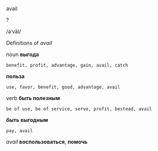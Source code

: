 avail

?

/əˈvāl/

Definitions of _avail_

noun
**выгода**

    benefit, profit, advantage, gain, avail, catch
**польза**

    use, favor, benefit, good, advantage, avail

verb
**быть полезным**

    be of use, be of service, serve, profit, bestead, avail
**быть выгодным**

    pay, avail

_avail_
**воспользоваться**, **помочь**